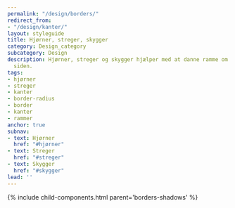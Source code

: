 ```yaml
---
permalink: "/design/borders/"
redirect_from:
- "/design/kanter/"
layout: styleguide
title: Hjørner, streger, skygger
category: Design_category
subcategory: Design
description: Hjørner, streger og skygger hjælper med at danne ramme om indhold på
  siden.
tags:
- hjørner
- streger
- kanter
- border-radius
- border
- kanter
- rammer
anchor: true
subnav:
- text: Hjørner
  href: "#hjørner"
- text: Streger
  href: "#streger"
- text: Skygger
  href: "#skygger"
lead: ''
---
```

{% include child-components.html parent='borders-shadows' %}
